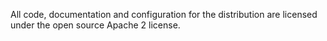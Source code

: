 All code, documentation and configuration for the distribution are licensed under the open source Apache 2 license.
